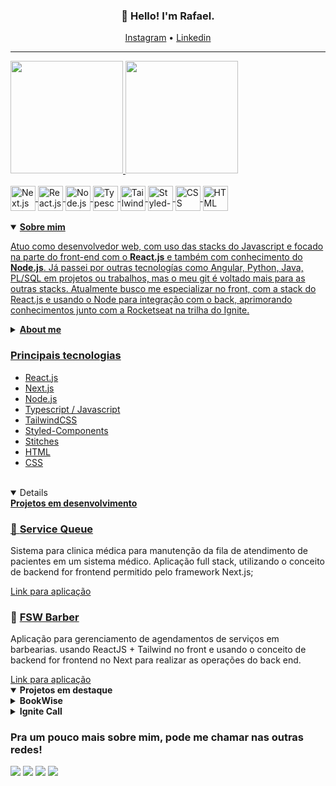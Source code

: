 <h3 align="center">👋 Hello! I'm Rafael.</h3>

<p align="center">
  <a href="https://www.instagram.com/rafael.mts/">Instagram</a> •
  <a href="https://www.linkedin.com/in/rafaelimatos/">Linkedin</a>
</p>

---

<div>
  <a href="https://github.com/RafaelMatos">
  <img height="180em" src="https://github-readme-stats.vercel.app/api?username=RafaelMatos&show_icons=true&theme=tokyonight&include_all_commits=true&count_private=true"/>
  <img height="180em" src="https://github-readme-stats.vercel.app/api/top-langs/?username=RafaelMatos&layout=compact&count_private=false&langs_count=6&theme=tokyonight"/>
</div>
<div style="display: inline_block"><br>


  <img align="center" alt="Next.js" height="40" width="40" src="https://seeklogo.com/images/N/next-js-icon-logo-EE302D5DBD-seeklogo.com.png" />
  <img align="center" alt="React.js" height="40" width="40" src="https://cdn.jsdelivr.net/gh/devicons/devicon/icons/react/react-original.svg" />
  <img align="center" alt="Node.js" height="40" width="40" src="https://cdn.jsdelivr.net/gh/devicons/devicon/icons/nodejs/nodejs-plain.svg" />
  <img align="center" alt="Typescript" height="40" width="40" src="https://cdn.jsdelivr.net/gh/devicons/devicon/icons/typescript/typescript-plain.svg" />
  <img align="center" alt="TailwindCSS" height="40" width="40" src="https://seeklogo.com/images/T/tailwind-css-logo-5AD4175897-seeklogo.com.png">
  <img align="center" alt="Styled-components" height="40" width="40" src="https://img.jsdelivr.com/raw.githubusercontent.com/styled-components/brand/master/styled-components.png">
  <img align="center" alt="CSS" height="40" width="40" src="https://seeklogo.com/images/C/css3-logo-8724075274-seeklogo.com.png">
  <img align="center" alt="HTML" height="40" width="40" src="https://seeklogo.com/images/H/html5-logo-EF92D240D7-seeklogo.com.png">
</div>
 <br>

   <details open>
    <summary><strong>Sobre mim</strong></summary>
    <p>Atuo como desenvolvedor web, com uso das stacks do Javascript e focado na parte do front-end com o <strong>React.js</strong> e também com conhecimento do <strong>Node.js</strong>. Já passei por outras tecnologías como Angular, Python, Java, PL/SQL em projetos ou trabalhos, mas o meu git é voltado mais para as outras stacks. Atualmente busco me especializar no front, com a stack do React.js e usando o Node para integração com o back, aprimorando conhecimentos junto com a Rocketseat na trilha do Ignite.</p>
</details>
<details>
<summary><strong>About me</strong></summary>
    <p>I work as a web developer, using JavaScript stacks and focusing on the front-end with React.js. I also have knowledge of Node.js. I have experience with other technologies such as Angular, Python, Java, PL/SQL in various projects or assignments, but my primary focus is on other stacks. Currently, I am aiming to specialize in the front-end, specifically with the React.js stack, and utilizing Node.js for backend integration. I am enhancing my skills through the Ignite track with Rocketseat.</p>
</details>

  <h3>Principais tecnologias</h3>
  <ul>
    <li>React.js</li>
    <li>Next.js</li>
    <li>Node.js</li>
    <li>Typescript / Javascript</li>
    <li>TailwindCSS</li>
    <li>Styled-Components</li>
    <li>Stitches</li>
    <li>HTML</li>
    <li>CSS</li>
  </ul>
<!--   <h2>Sobre mim</h2>
  <p>Atuo como desenvolvedor web, com uso das stacks do Javascript e focado na parte do front-end com o <strong>React.js</strong> e também com conhecimento do <strong>Node.js</strong>. Já passei por outras tecnologías como Angular, Python, Java, PL/SQL em projetos ou trabalhos, mas o meu git é voltado mais para as outras stacks. Atualmente busco me especializar no front, com a stack a React.js e usando o node para integração com o back, aprimorando conhecimentos junto com a Rocketseat na trilha do Ignite.</p> -->
 <br>
  <details open><summary><strong>Projetos em desenvolvimento</strong></summary>
    <div>
      <h3>
         🏥 
        <a href="https://github.com/RafaelMatos/serviceQueue" target="_blank">
          Service Queue
        </a> 
      </h3>
      <p>
       Sistema para clinica médica para manutenção da fila de atendimento de pacientes em um sistema médico. Aplicação full stack, utilizando o conceito de backend for frontend permitido pelo framework Next.js;
      </p>
      <a href="https://service-queue.vercel.app/">
        Link para aplicação
      </a>
<!--       <h3>
         📹 
        <a href="https://github.com/RafaelMatos/talktome" target="_blank">
          Talk To Me
        </a> 
      </h3>
      <p>
       Aplicação fullstack para realizar vídeo chamada, usando o ReactJS + Tailwind no front, NodeJS no back e P2P (Peer-to-peer) e WebRTC, para processamento de chat, voz e vídeo em tempo real.
      </p>
      <a href="https://talktome-rm.vercel.app/">
        Link para aplicação
      </a>   -->
      <h3>
         💈 
        <a href="https://github.com/RafaelMatos/fswbarber" target="_blank">
          FSW Barber
        </a> 
      </h3>
      <p>
       Aplicação para gerenciamento de agendamentos de serviços em barbearias. usando  ReactJS + Tailwind no front e usando o conceito de backend for frontend no Next para realizar as operações do back end.
      </p>
      <a href="https://talktome-rm.vercel.app/">
        Link para aplicação
      </a>  
    </div>
  </details>

   
<details open>
  <summary><strong>Projetos em destaque</strong></summary>
  <div>
    <details >
      <summary>
        <strong >BookWise</strong>
      </summary>
      <div>
        <h3>
          📖
          <a href="https://github.com/RafaelMatos/bookwise" target="_blank">
            BookWise
          </a>
        </h3>
        <p style="color: red;">
          Projeto em desenvolvido no 6º e último desafio da trilha React do
          curso Ignite na Rocketseat🚀 , aplicação full stack, utilizando o
          conceito de backend for frontend permitido pelo framework Next.js;
        </p>
        <a href="https://bookwise-rm.vercel.app/">Link para aplicação</a>
      </div>
    </details>    
    <details>
      <summary>        
           <strong>Ignite Call</strong>
      </summary>
      <div style="background: red;">
      <h3>
          📅
          <a href="https://github.com/RafaelMatos/ignite-call" target="_blank">
            Ignite Call
          </a>
        </h3>
        <p>
          <b>Ignite Call</b> é uma aplicação de agendamentos conectada ao
          Google Calendar que permite aos usuários compartilhar seu calendário e
          permitir que outros reservem horários disponíveis. A aplicação está
          sendo desenvolvida com React, Next.js e TypeScript.
        </p>
        <a href="https://ignite-call-rm.vercel.app/">Link para aplicação</a>
      </div>
    </details>
  </div>
</details>

    
  <h3> Pra um pouco mais sobre mim, pode me chamar nas outras redes! </h3>

 
  
 
<div> 
<!--   <a href="https://instagram.com/RafaelMatos" target="_blank"><img src="https://img.shields.io/badge/-Instagram-%23E4405F?style=for-the-badge&logo=instagram&logoColor=white" target="_blank"></a> -->
<!--  <a href="https://discord.gg/5DVhGKVf4h" target="_blank"><img src="https://img.shields.io/badge/Discord-7289DA?style=for-the-badge&logo=discord&logoColor=white" target="_blank"></a>  -->
  
  <a href="https://www.linkedin.com/in/rafaelimatos/" target="_blank"><img src="https://img.shields.io/badge/-LinkedIn-%230077B5?style=for-the-badge&logo=linkedin&logoColor=white" target="_blank"></a>
  <a href="https://app.rocketseat.com.br/me/rafael-matos-1578306809" target="_blank"><img src="https://img.shields.io/badge/-Rocketseat-8257E5?style=for-the-badge&logo=spaceship&logoColor=white" target="_blank"></a>
   <a href = "mailto:rafael-matos@outlook.com" target="_blank"><img src="https://img.shields.io/badge/-Outlook-0F6CBD?style=for-the-badge&logo=microsoftoutlook&logoColor=white" target="_blank"></a>
  <a href = "mailto:rafaelibiapina2@gmail.com" target="_blank"><img src="https://img.shields.io/badge/-Gmail-%23333?style=for-the-badge&logo=gmail&logoColor=white" target="_blank"></a>
 
 <!--  ![Snake animation](https://github.com/RafaelMatos/RafaelMatos/blob/output/github-contribution-grid-snake.svg)  -->

</div>
